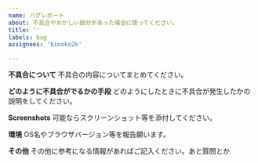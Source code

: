 ```yaml
---
name: バグレポート
about: 不具合やおかしい部分があった場合に使ってください。
title: ''
labels: bug
assignees: 'kinoko2k'

---
```


**不具合について**
不具合の内容についてまとめてください。

**どのように不具合がでるかの手段**
どのようにしたときに不具合が発生したかの説明をしてください。

**Screenshots**
可能ならスクリーンショット等を添付してください。

**環境**
OS名やブラウザバージョン等を報告願います。

**その他**
その他に参考になる情報があればご記入ください。あと質問とか